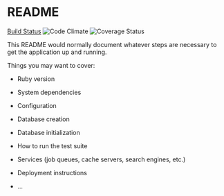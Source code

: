 # README
[Build Status](https://codeship.com/projects/45125660-7eb8-0135-b7e7-5e76c85e797c/status?branch=master)
![Code Climate](https://codeclimate.com/github/cmternowchek/bandwagun.png)
![Coverage Status](https://coveralls.io/repos/cmternowchek/bandwagun/badge.png)


This README would normally document whatever steps are necessary to get the
application up and running.

Things you may want to cover:

* Ruby version

* System dependencies

* Configuration

* Database creation

* Database initialization

* How to run the test suite

* Services (job queues, cache servers, search engines, etc.)

* Deployment instructions

* ...
